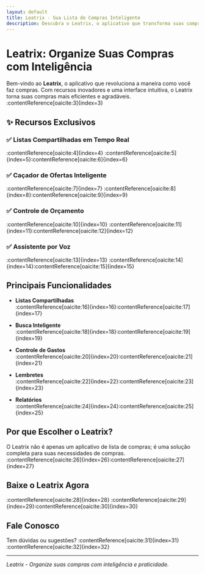 ```yaml
---
layout: default
title: Leatrix - Sua Lista de Compras Inteligente
description: Descubra o Leatrix, o aplicativo que transforma suas compras com recursos como listas compartilhadas, caçador de ofertas, controle de orçamento e assistente por voz.
---
```


# Leatrix: Organize Suas Compras com Inteligência

Bem-vindo ao **Leatrix**, o aplicativo que revoluciona a maneira como você faz compras. Com recursos inovadores e uma interface intuitiva, o Leatrix torna suas compras mais eficientes e agradáveis.&#8203;:contentReference[oaicite:3]{index=3}

## ✨ Recursos Exclusivos

### ✅ Listas Compartilhadas em Tempo Real
:contentReference[oaicite:4]{index=4} :contentReference[oaicite:5]{index=5}&#8203;:contentReference[oaicite:6]{index=6}

### ✅ Caçador de Ofertas Inteligente
:contentReference[oaicite:7]{index=7} :contentReference[oaicite:8]{index=8}&#8203;:contentReference[oaicite:9]{index=9}

### ✅ Controle de Orçamento
:contentReference[oaicite:10]{index=10} :contentReference[oaicite:11]{index=11}&#8203;:contentReference[oaicite:12]{index=12}

### ✅ Assistente por Voz
:contentReference[oaicite:13]{index=13} :contentReference[oaicite:14]{index=14}&#8203;:contentReference[oaicite:15]{index=15}

## Principais Funcionalidades

- **Listas Compartilhadas**  
  :contentReference[oaicite:16]{index=16}&#8203;:contentReference[oaicite:17]{index=17}

- **Busca Inteligente**  
  :contentReference[oaicite:18]{index=18}&#8203;:contentReference[oaicite:19]{index=19}

- **Controle de Gastos**  
  :contentReference[oaicite:20]{index=20}&#8203;:contentReference[oaicite:21]{index=21}

- **Lembretes**  
  :contentReference[oaicite:22]{index=22}&#8203;:contentReference[oaicite:23]{index=23}

- **Relatórios**  
  :contentReference[oaicite:24]{index=24}&#8203;:contentReference[oaicite:25]{index=25}

## Por que Escolher o Leatrix?

O Leatrix não é apenas um aplicativo de lista de compras; é uma solução completa para suas necessidades de compras. :contentReference[oaicite:26]{index=26}&#8203;:contentReference[oaicite:27]{index=27}

## Baixe o Leatrix Agora

:contentReference[oaicite:28]{index=28} :contentReference[oaicite:29]{index=29}&#8203;:contentReference[oaicite:30]{index=30}

## Fale Conosco

Tem dúvidas ou sugestões? :contentReference[oaicite:31]{index=31}&#8203;:contentReference[oaicite:32]{index=32}

---

*Leatrix - Organize suas compras com inteligência e praticidade.*
